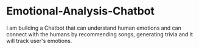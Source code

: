 # Emotional-Analysis-Chatbot
I am building a Chatbot that can understand human emotions and can connect with the humans by recommending songs, generating trivia and  it will track user's emotions. 
